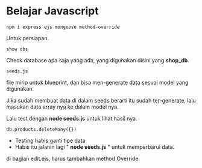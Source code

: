 # Belajar Javascript

```
npm i express ejs mongoose method-override
```

Untuk persiapan.

```
show dbs
```

Check database apa saja yang ada, yang digunakan disini yang **shop_db**.

```
seeds.js
```
file mirip untuk blueprint, dan bisa men-generate data sesuai model yang digunakan.

Jika sudah membuat data di dalam seeds berarti itu sudah ter-generate, lalu masukan data array nya ke dalam model nya.

Lalu test dengan **node seeds.js** untuk lihat hasil nya.

```
db.products.deleteMany({})
```

* Testing habis ganti tipe data
* Habis itu jalanin lagi " **node seeds.js** " untuk memperbarui data.

di bagian edit.ejs, harus tambahkan method Override.